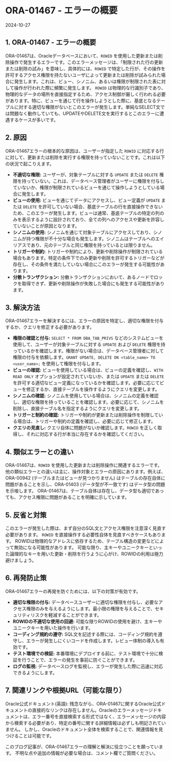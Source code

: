 # ORA-01467 - エラーの概要
2024-10-27

## 1. ORA-01467 - エラーの概要

ORA-01467は、Oracleデータベースにおいて、`ROWID` を使用した更新または削除操作で発生するエラーです。このエラーメッセージは、「制限された行の更新または削除の試み」を意味し、具体的には、`ROWID` で特定した行が、その操作を許可するアクセス権限を持たないユーザによって更新または削除が試みられた場合に発生します。これは、ビュー、シノニム、あるいは権限が制限された表に対して操作が行われた際に頻繁に発生します。  `ROWID` は物理的な行識別子であり、物理的なデータの場所を直接指定するため、アクセス制御が厳しく行われる必要があります。特に、ビューを通じて行を操作しようとした際に、基底となるテーブルに対する適切な権限がないとこのエラーが発生します。単純なSELECT文では問題なく動作していても、UPDATEやDELETE文を実行するとこのエラーに遭遇するケースが多いです。


## 2. 原因

ORA-01467エラーの根本的な原因は、ユーザーが指定した `ROWID` に対応する行に対して、更新または削除を実行する権限を持っていないことです。これは以下の状況で起こりえます。

* **不適切な権限:** ユーザーが、対象テーブルに対する `UPDATE` または `DELETE` 権限を持っていない。これは、データベース管理者がユーザーに権限を付与していないか、権限が制限されているビューを通じて操作しようとしている場合に発生します。
* **ビューの使用:** ビューを通じてデータにアクセスし、ビュー定義が `UPDATE` または `DELETE` を許可していない場合、基底テーブルの行を直接操作できないため、このエラーが発生します。ビューは通常、基底テーブルの特定の列のみを表示するように設計されており、全ての列へのアクセスや更新を許容していないことが原因となります。
* **シノニムの使用:** シノニムを通じて対象テーブルにアクセスしており、シノニムが持つ権限が不十分な場合も発生します。シノニムはテーブルへのエイリアスであり、元のテーブルと同じ権限を持っているとは限りません。
* **トリガーや制約:**  トリガーや制約により、更新や削除操作が制限されている場合もあります。特定の条件下でのみ更新や削除を許可するトリガーなどが存在し、その条件を満たしていない場合にこのエラーが発生する可能性があります。
* **分散トランザクション:** 分散トランザクションにおいて、あるノードでロックを取得できず、更新や削除操作が失敗した場合にも発生する可能性があります。


## 3. 解決方法

ORA-01467エラーを解決するには、エラーの原因を特定し、適切な権限を付与するか、クエリを修正する必要があります。

* **権限の確認と付与:**  `SELECT * FROM DBA_TAB_PRIVS` などのシステムビューを使用して、ユーザーが対象テーブルに対する `UPDATE` および `DELETE` 権限を持っているかを確認します。権限がない場合は、データベース管理者に対して権限の付与を依頼します。`GRANT UPDATE, DELETE ON <table_name> TO <user_name>;` を使用して権限を付与します。
* **ビューの確認:** ビューを使用している場合は、ビューの定義を確認し、`WITH READ ONLY` オプションが設定されていないか、または `UPDATE` または `DELETE` を許可する適切なビュー定義になっているかを確認します。必要に応じてビューを修正するか、直接テーブルを操作するようにクエリを変更します。
* **シノニムの確認:** シノニムを使用している場合は、シノニムの定義を確認し、適切な権限を持っていることを確認します。必要に応じて、シノニムを削除し、直接テーブル名を指定するようにクエリを変更します。
* **トリガーと制約の確認:** トリガーや制約が更新または削除操作を制限している場合は、トリガーや制約の定義を確認し、必要に応じて修正します。
* **クエリの見直し:** クエリ自体に問題がないか確認します。`ROWID` を正しく取得し、それに対応する行が本当に存在するかを確認してください。


## 4. 類似エラーとの違い

ORA-01467は、`ROWID` を使用した更新または削除操作に関連するエラーです。他の類似エラーとの違いは主に、操作対象とエラーの原因にあります。例えば、ORA-00942 (テーブルまたはビューが見つかりません) はテーブルの存在自体に問題があることを示し、ORA-01403 (データ型が不一致です) はデータ型の問題を示唆します。  ORA-01467は、テーブル自体は存在し、データ型も適切であっても、アクセス権限に問題があることを明確に示しています。


## 5. 反省と対策

このエラーが発生した際は、まず自分のSQL文とアクセス権限を注意深く見直す必要があります。  `ROWID` を直接操作する必要性自体を見直すべきケースもあります。  ROWIDは物理的なアドレスに依存するため、テーブル構造の変更などによって無効になる可能性があります。  可能な限り、主キーやユニークキーといった論理的なキーを用いた更新・削除を行うように心がけ、ROWIDの利用は極力避けましょう。


## 6. 再発防止策

ORA-01467エラーの再発を防ぐためには、以下の対策が有効です。

* **適切な権限の付与:** データベースユーザーに適切な権限を付与し、必要なアクセス権限のみを与えるようにします。最小限の権限を与えることで、セキュリティリスクを軽減することができます。
* **ROWIDの不適切な使用の回避:** 可能な限りROWIDの使用を避け、主キーやユニークキーを用いた操作を行います。
* **コーディング規約の遵守:**  SQL文を記述する際には、コーディング規約を遵守し、エラーが発生しにくいコードを作成します。レビュー体制の導入も有効です。
* **テスト環境での検証:**  本番環境にデプロイする前に、テスト環境で十分に検証を行うことで、エラーの発生を事前に防ぐことができます。
* **ログの監視:** データベースログを監視し、エラーが発生した際に迅速に対応できるようにします。


## 7. 関連リンクや根拠URL（可能な限り）

Oracle公式ドキュメント(英語):  残念ながら、ORA-01467に関するOracle公式ドキュメントの直接的なリンクは存在しません。Oracleのエラーメッセージドキュメントは、エラー番号を直接検索する形式ではなく、エラーメッセージの内容から検索する必要があり、特定の番号に関する詳細情報は必ずしも明記されていません。  しかし、Oracleのドキュメント全体を検索することで、関連情報を見つけることは可能です。


このブログ記事が、ORA-01467エラーの理解と解決に役立つことを願っています。  不明な点や追加の情報が必要な場合は、コメント欄でご質問ください。
